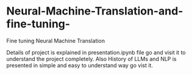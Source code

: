 # Neural-Machine-Translation-and-fine-tuning-
Fine tuning Neural Machine Translation 

Details of project is explained in presentation.ipynb file go and visit it to understand the project completely. Also History of LLMs and NLP is presented in simple and easy to understand way go vist it. 
